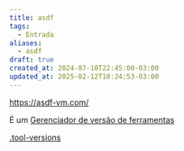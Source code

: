 ```yaml
---
title: asdf
tags:
  - Entrada
aliases:
  - asdf
draft: true
created_at: 2024-07-10T22:45:00-03:00
updated_at: 2025-02-12T18:24:53-03:00
---
```


https://asdf-vm.com/

É um [Gerenciador de versão de ferramentas](../atomo/Gerenciador_de_versao_de_ferramentas.md)

[.tool-versions](Dot_tool-versions.md)